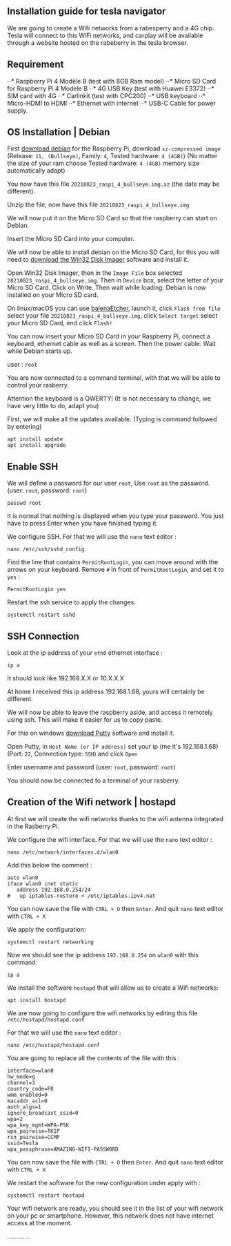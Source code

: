 
## Installation guide for tesla navigator


We are going to create a Wifi networks from a rabesperry and a 4G chip. Tesla will connect to this WiFi networks, and carplay will be available through a website hosted on the rabeberry in the tesla browser.


Requirement
------
⋅⋅* Raspberry Pi 4 Modèle B (test with 8GB Ram model)
⋅⋅* Micro SD Card for Raspberry Pi 4 Modèle B
⋅⋅* 4G USB Key (test with Huawei E3372)
⋅⋅* SIM card with 4G
⋅⋅* Carlinkit (test with CPC200)
⋅⋅* USB keyboard
⋅⋅* Micro-HDMI to HDMI
⋅⋅* Ethernet with internet
⋅⋅* USB-C Cable for power supply.



OS Installation | Debian
------

First [download debian](https://raspi.debian.net/tested-images/) for the Raspberry Pi, download `xz-compressed image` (Release: `11, (Bullseye)`, Family: `4`, Tested hardware: `4 (4GB)`) (No matter the size of your ram choose Tested hardware: `4 (4GB)` memory size automatically adapt)

You now have this file `20210823_raspi_4_bullseye.img.xz` (the date may be different).

Unzip the file, now have this file `20210823_raspi_4_bullseye.img`

We will now put it on the Micro SD Card so that the raspberry can start on Debian.

Insert the Micro SD Card into your computer.

We will now be able to install debian on the Micro SD Card, for this you will need to [download the Win32 Disk Imager](https://sourceforge.net/projects/win32diskimager/) software and install it.

Open Win32 Disk Imager, then in the `Image File` box selected `20210823_raspi_4_bullseye.img`. Then in `Device` box, select the letter of your Micro SD Card. Click on Write. Then wait while loading. Debian is now installed on your Micro SD card.

On linux/macOS you can use [balenaEtcher](https://www.balena.io/etcher/), launch it, click `Flash from file` select your file `20210823_raspi_4_bullseye.img`, click `Select target` select your Micro SD Card, end click `Flash!`

You can now insert your Micro SD Card in your Raspberry Pi, connect a keyboard, ethernet cable as well as a screen. Then the power cable. Wait while Debian starts up.


user : `root`


You are now connected to a command terminal, with that we will be able to control your rasberry.

Attention the keyboard is a QWERTY! (It is not necessary to change, we have very little to do, adapt you)

First, we will make all the updates available. (Typing is command followed by entering)

```
apt install update
apt install upgrade
```

Enable SSH
------
We will define a password for our user `root`, Use `root` as the password. (user: `root`, password: `root`)

```
passwd root
```
It is normal that nothing is displayed when you type your password. You just have to press Enter when you have finished typing it.

We configure SSH. For that we will use the `nano` text editor :
```
nano /etc/ssh/sshd_config
```

Find the line that contains `PermitRootLogin`, you can move around with the arrows on your keyboard.
Remove `#` in front of `PermitRootLogin`, and set it to `yes` :
```
PermitRootLogin yes
```

Restart the ssh service to apply the changes.
```
systemctl restart sshd
```


SSH Connection
------


Look at the ip address of your `eth0` ethernet interface :
```
ip a
```
It should look like 192.168.X.X or 10.X.X.X

At home I received this ip address 192.168.1.68, yours will certainly be different.

We will now be able to leave the raspberry aside, and access it remotely using ssh. This will make it easier for us to copy paste.

For this on windows [download Putty](https://www.putty.org/) software and install it.

Open Putty, in `Host Name (or IP address)` set your ip (me it's 192.168.1.68) (Port: `22`, Connection type: `SSH`) and click `Open`

Enter username and password (user: `root`, password: `root`)

You should now be connected to a terminal of your rasberry.


Creation of the Wifi network | hostapd
------

At first we will create the wifi networks thanks to the wifi antenna integrated in the Rasberry Pi.

We configure the wifi interface. For that we will use the `nano` text editor :

```
nano /etc/network/interfaces.d/wlan0
```

Add this below the comment :
```
auto wlan0
iface wlan0 inet static
   address 192.168.0.254/24
#   up iptables-restore < /etc/iptables.ipv4.nat
```
You can now save the file with `CTRL + O` then `Enter`. And quit `nano` text editor with `CTRL + X`


We apply the configuration:
```
systemctl restart networking
```


Now we should see the ip address `192.168.0.254` on `wlan0` with this command:

```
ip a
```

We install the software  `hostapd` that will allow us to create a Wifi networks:
```
apt install hostapd
```

We are now going to configure the wifi networks by editing this file `/etc/hostapd/hostapd.conf`

For that we will use the `nano` text editor :

```
nano /etc/hostapd/hostapd.conf
```

You are going to replace all the contents of the file with this :
```
interface=wlan0
hw_mode=g
channel=3
country_code=FR
wmm_enabled=0
macaddr_acl=0
auth_algs=1
ignore_broadcast_ssid=0
wpa=2
wpa_key_mgmt=WPA-PSK
wpa_pairwise=TKIP
rsn_pairwise=CCMP
ssid=Tesla
wpa_passphrase=AMAZING-WIFI-PASSWORD
```
You can now save the file with `CTRL + O` then `Enter`. And quit `nano` text editor with `CTRL + X`

We restart the software for the new configuration under apply with :

```
systemctl restart hostapd
```

Your wifi network are ready, you should see it in the list of your wifi network on your pc or smartphone. However, this network does not have internet access at the moment.



.............
